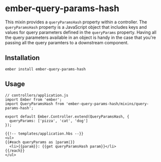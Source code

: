 # ember-query-params-hash

This mixin provides a `queryParamsHash` property within a controller. The `queryParamsHash` property is a JavaScript object that includes keys and values for query parameters defined in the `queryParams` property. Having all the query parameters available in an object is handy in the case that you're passing all the query paramters to a downstream component.

## Installation

`ember install ember-query-params-hash`

## Usage

```
// controllers/application.js
import Ember from 'ember';
import QueryParamsHash from 'ember-query-params-hash/mixins/query-params-hash';

export default Ember.Controller.extend(QueryParamsHash, {
  queryParams: ['pizza', 'cat', 'dog']
});
```

```
{{!-- templates/application.hbs --}}
<ul>
{{#each queryParams as |param|}}
  <li>{{param}}: {{get queryParamsHash param}}</li>
{{/each}}
</ul>
```
